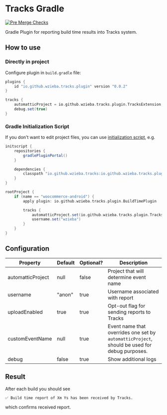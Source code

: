 # Tracks Gradle

 [![Pre Merge Checks](https://github.com/cortinico/kotlin-gradle-plugin-template/workflows/Pre%20Merge%20Checks/badge.svg)](https://github.com/cortinico/kotlin-gradle-plugin-template/actions?query=workflow%3A%22Pre+Merge+Checks%22) 

Gradle Plugin for reporting build time results into Tracks system.

## How to use 

### Directly in project

Configure plugin in `build.gradle` file:

```groovy
plugins {
    id "io.github.wzieba.tracks.plugin" version "0.0.2"
}

tracks {
    automatticProject = io.github.wzieba.tracks.plugin.TracksExtension.AutomatticProject.WooCommerce
    debug.set(true)
}
```

### Gradle Initialization Script

If you don't want to edit project files, you can use [initialization script](https://docs.gradle.org/current/userguide/init_scripts.html), e.g.

```groovy
initscript {
    repositories {
        gradlePluginPortal()
    }

    dependencies {
        classpath "io.github.wzieba.tracks:io.github.wzieba.tracks.plugin:0.0.2"
    }
}

rootProject {
    if (name == "woocommerce-android") {
        apply plugin: io.github.wzieba.tracks.plugin.BuildTimePlugin

        tracks {
            automatticProject.set(io.github.wzieba.tracks.plugin.TracksExtension.AutomatticProject.WooCommerce)
            username.set("wzieba")
        }
    }
}
```

## Configuration
| Property | Default | Optional? | Description |
| --- | --- | --- | --- |
| automatticProject | null | false | Project that will determine event name
| username | "anon" | true | Username associated with report |
| uploadEnabled | true | true | Opt-out flag for sending reports to Tracks |
| customEventName | null | true | Event name that overrides one set by `automatticProject`, should be used for debug purposes. |
| debug | false | true | Show additional logs


## Result

After each build you should see

```
✅ Build time report of Xm Ys has been received by Tracks.
```

which confirms received report.
